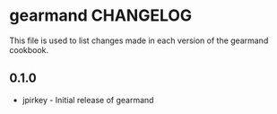 gearmand CHANGELOG
==================

This file is used to list changes made in each version of the gearmand cookbook.

0.1.0
-----
- jpirkey - Initial release of gearmand

